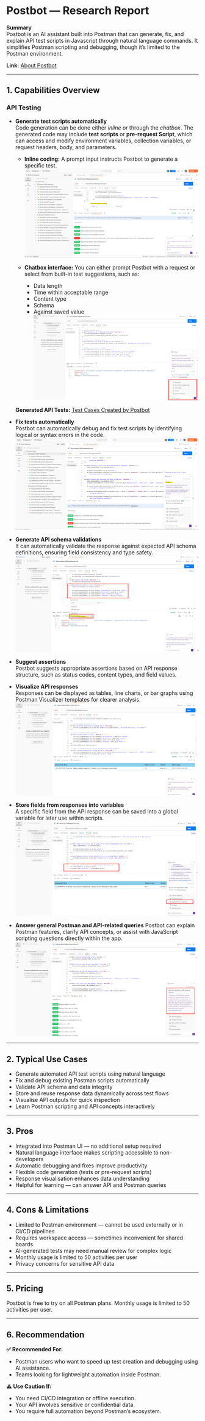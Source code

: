 # Postbot — Research Report

**Summary**  
Postbot is an AI assistant built into Postman that can generate, fix, and explain API test scripts in Javascript through natural language commands. It simplifies Postman scripting and debugging, though it’s limited to the Postman environment.

**Link:** [About Postbot](https://learning.postman.com/docs/getting-started/basics/about-postbot/)

---

## 1. Capabilities Overview

### API Testing

-  **Generate test scripts automatically**  
   Code generation can be done either *inline* or through the *chatbox*. The generated code may include **test scripts** or **pre-request Script**, which can access and modify environment variables, collection variables, or request headers, body, and parameters.  

   - **Inline coding:** A prompt input instructs Postbot to generate a specific test.
    ![Inline coding](https://github.com/XChenscottlogic/AI-Testing-Experiment/blob/Xin-branch/Postbot/Screenshot%20In%20Line%20Coding.png)

   - **Chatbox interface:** You can either prompt Postbot with a request or select from built-in test suggestions, such as:  
     - Data length  
     - Time within acceptable range  
     - Content type  
     - Schema  
     - Against saved value  
     ![Test Generation](https://github.com/XChenscottlogic/AI-Testing-Experiment/blob/Xin-branch/Postbot/Screenshot%20Test%20generations.png)

    **Generated API Tests:** [Test Cases Created by Postbot](https://github.com/XChenscottlogic/AI-Testing-Experiment/blob/Xin-branch/Postbot/test_cases_created_by_postbot.js)

-  **Fix tests automatically**  
   Postbot can automatically debug and fix test scripts by identifying logical or syntax errors in the code.
     ![Fix Tests](https://github.com/XChenscottlogic/AI-Testing-Experiment/blob/Xin-branch/Postbot/Screenshot%20Fix%20Tests.png)

-  **Generate API schema validations**  
   It can automatically validate the response against expected API schema definitions, ensuring field consistency and type safety.
     ![Test for Response Schema](https://github.com/XChenscottlogic/AI-Testing-Experiment/blob/Xin-branch/Postbot/Screenshot%20Test%20for%20response%20schema.png)

-  **Suggest assertions**  
   Postbot suggests appropriate assertions based on API response structure, such as status codes, content types, and field values.

-  **Visualize API responses**  
   Responses can be displayed as tables, line charts, or bar graphs using Postman Visualizer templates for clearer analysis.  
   ![Visualise Response](https://github.com/XChenscottlogic/AI-Testing-Experiment/blob/Xin-branch/Postbot/Screenshot%20Visualise%20the%20response.png)
   
-  **Store fields from responses into variables**  
   A specific field from the API response can be saved into a global variable for later use within scripts.  
   ![Save Field from Response](https://github.com/XChenscottlogic/AI-Testing-Experiment/blob/Xin-branch/Postbot/Screenshot%20Save%20field%20from%20response.png)

-  **Answer general Postman and API-related queries**
   Postbot can explain Postman features, clarify API concepts, or assist with JavaScript scripting questions directly within the app.
   ![Q and A](https://github.com/XChenscottlogic/AI-Testing-Experiment/blob/Xin-branch/Postbot/Screenshot%20Q%20and%20A.png)

---   

## 2. Typical Use Cases

- Generate automated API test scripts using natural language
- Fix and debug existing Postman scripts automatically
- Validate API schema and data integrity
- Store and reuse response data dynamically across test flows
- Visualise API outputs for quick inspection
- Learn Postman scripting and API concepts interactively

---

## 3. Pros

- Integrated into Postman UI — no additional setup required
- Natural language interface makes scripting accessible to non-developers
- Automatic debugging and fixes improve productivity
- Flexible code generation (tests or pre-request scripts)
- Response visualisation enhances data understanding
- Helpful for learning — can answer API and Postman queries

---

## 4. Cons & Limitations

- Limited to Postman environment — cannot be used externally or in CI/CD pipelines
- Requires workspace access — sometimes inconvenient for shared boards
- AI-generated tests may need manual review for complex logic
- Monthly usage is limited to 50 activities per user
- Privacy concerns for sensitive API data

---

## 5. Pricing

Postbot is free to try on all Postman plans. Monthly usage is limited to 50 activities per user. 

---

## 6. Recommendation

**✅ Recommended For:** 
- Postman users who want to speed up test creation and debugging using AI assistance.
- Teams looking for lightweight automation inside Postman.

**⚠️ Use Caution If:** 
- You need CI/CD integration or offline execution.
- Your API involves sensitive or confidential data.
- You require full automation beyond Postman’s ecosystem.   